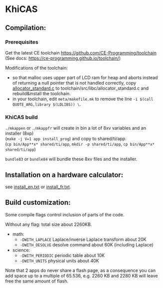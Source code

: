 # KhiCAS

## Compilation:

### Prerequisites

Get the latest CE toolchain https://github.com/CE-Programming/toolchain
(See docs: https://ce-programming.github.io/toolchain/)

Modifications of the toolchain:
 * so that malloc uses upper part of LCD ram for heap and aborts instead of returning a null pointer that is not handled correctly, copy [allocator_standard.c](allocator_standard.c) to toolchain/src/libc/allocator_standard.c and rebuild&install the toolchain.
 * in your toolchain, edit `meta/makefile.mk` to remove the line `-i $(call QUOTE_ARG,library $(LDLIBS)) \`.

### KhiCAS build

`./mkappen` or `./mkappfr`
will create in bin a lot of 8xv variables and an installer (8xp)  
(`make -j V=1 app install_prog`) and copy to shared/ti/app.  
(`cp bin/App**x* shared/ti/app`, `mkdir -p shared/ti/app`, `cp bin/App**x* shared/ti/app`)  

`bundle83` or `bundle84` will bundle these 8xv files and the installer.

## Installation on a hardware calculator:
see [install_en.txt](install_en.txt) or [install_fr.txt](install_fr.txt).

## Build customization:
Some compile flags control inclusion of parts of the code.

Without any flag: total size about 2260KB.
* math:
  * `-DWITH_LAPLACE`  Laplace/inverse Laplace transform about 20K
  * `-DWITH_DESOLVE`  desolve command about 60K (including Laplace)
* science:
  * `-DWITH_PERIODIC` periodic table about 10K
  * `-DWITH_UNITS` physical units about 40K

Note that 2 apps do never share a flash page, as a consequence you can
add space up to a multiple of 65.536, e.g. 2260 KB and 2280 KB will
leave free the same amount of flash.
